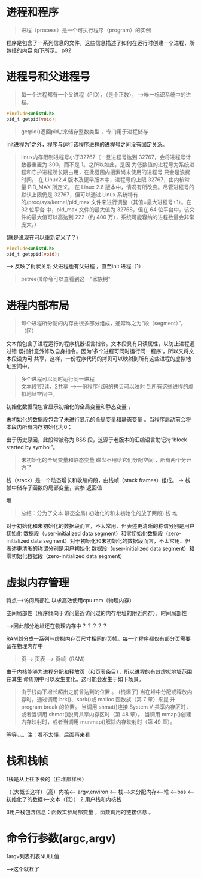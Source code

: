 # 进程和程序
>进程（process）是一个可执行程序（program）的实例 

程序是包含了一系列信息的文件，这些信息描述了如何在运行时创建一个进程，所包括的内容
如下所示。 p92

# 进程号和父进程号

>每一个进程都有一个父进程（PID），（是个正数），-->唯一标识系统中的进程。
~~~c
#include<unistd.h>
pid_t getpid(void);
~~~
>getpid()返回pid_t来储存整数类型 ，专门用于进程储存

init进程为1之外，程序与运行该程序进程的进程号之间没有固定关系。

>linux内存限制进程号小于32767（一旦进程号达到 32767，会将进程号计数器重置为 300，而不是 1。之所以如此，是因
>为低数值的进程号为系统进程和守护进程所长期占用，在此范围内搜索尚未使用的进程号
>只会是浪费时间。
>在 Linux2.4 版本及更早版本中，进程号的上限 32767，由内核常量 PID_MAX 所定义。
>在 Linux 2.6 版本中，情况有所改变。尽管进程号的默认上限仍是 32767，但可以通过 Linux
>系统特有的/proc/sys/kernel/pid_max 文件来进行调整（其值=最大进程号+1）。在 32 位平台
>中，pid_max 文件的最大值为 32768，但在 64 位平台中，该文件的最大值可以高达到 222（约
>400 万），系统可能容纳的进程数量会非常庞大。）

(就是说现在可以重新定义了？)

~~~c
#include<unistd.h>
pid_t getppid(void);
~~~


--> 反映了树状关系 父进程也有父进程 ，直至init 进程（1） 

>pstree(1)命令可以查看到这一"家族树"

# 进程内部布局

>每个进程所分配的内存由很多部分组成，通常称之为“段（segment）”。（区）

文本段包含了进程运行的程序机器语言指令。文本段具有只读属性，以防止进程通过错
误指针意外修改自身指令。因为'多个进程可同时运行同一程序'，所以又将文本段设为可
共享，这样，一份程序代码的拷贝可以映射到所有这些进程的虚拟地址空间中。

>多个进程可以同时运行同一进程  
>文本段1只读，2共享 -->一份程序代码的拷贝可以映射 到所有这些进程的虚拟地址空间中。

初始化数据段包含显示初始化的全局变量和静态变量 ，

未初始化的数据段包含了未进行显示的全局变量和静态变量  。当程序启动前会将本段内所有内存初始化为0；

出于历史原因，此段常被称为 BSS 段，这源于老版本的汇编语言助记符“block started by symbol”。
>未初始化的全局变量和静态变量 磁盘不用给它们分配空间 ，所有两个分开方了

栈（stack）是一个动态增长和收缩的段，由栈帧（stack frames）组成。
-> 栈帧中储存了函数的局部变量，实参 返回值 

堆


>  总结：分为了文本   静态全局( 初始化的和未初始化的放了两段) 栈 堆

对于初始化和未初始化的数据段而言，不太常用、但表述更清晰的称谓分别是用户初始化
数据段（user-initialized data segment）和零初始化数据段（zero-initialized data segment）对于初始化和未初始化的数据段而言，不太常用、但表述更清晰的称谓分别是用户初始化
数据段（user-initialized data segment）和零初始化数据段（zero-initialized data segment）


# 虚拟内存管理

特点-->访问局部性 以求高效使用cpu ram（物理内存）

空间局部性（程序倾向于访问最近访问过的内存地址的附近内存），时间局部性

-->因此部分地址还在物理内存中？？？？？

RAM划分成一系列与虚拟内存页尺寸相同的页帧。每一个程序都仅有部分页需要留在物理内存中



>页--> 页表 --> 页帧（RAM）



由于内核能够为进程分配和释放页（和页表条目），所以进程的有效虚拟地址范围在其生
命周期中可以发生变化。这可能会发生于如下场景。
> 由于栈向下增长超出之前曾达到的位置 。 {栈爆了}
> 当在堆中分配或释放内存时，通过调用 brk()、sbrk()或 malloc 函数族（第 7 章）来提
升 program break 的位置。
> 当调用 shmat()连接 System V 共享内存区时，或者当调用 shmdt()脱离共享内存区时（第
48 章）。
>当调用 mmap()创建内存映射时，或者当调用 munmap()解除内存映射时（第 49 章）。


等等。。。注：看不太懂，后面再来看

# 栈和栈帧 

1栈是从上往下长的（往堆那样长）

（（大概长这样）（高）内核<-- argv,environ <-- 栈-->未分配内存<--堆 <--bss <-- 初始化了的数据<--文本（低））
2,用户栈和内核栈

3用户栈包含信息：函数实参局部变量 ，函数调用的链接信息 。

# 命令行参数(argc,argv)

1argv列表列表NULL值

-->这个就栓了
















